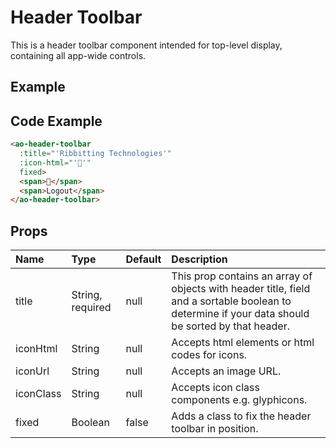 # Header Toolbar

This is a header toolbar component intended for top-level display, containing all app-wide controls.

## Example

<Doc-HeaderToolbar/>

## Code Example

```html
<ao-header-toolbar
  :title="'Ribbitting Technologies'"
  :icon-html="'🐸'"
  fixed>
  <span>🍔</span>
  <span>Logout</span>
</ao-header-toolbar>
```

## Props

| Name         | Type     | Default | Description                                                           |
|:-------------|:---------|:---------|:----------------------------------------------------------------------|
|title        |String, required   | null |This prop contains an array of objects with header title, field and a sortable boolean to determine if your data should be sorted by that header. |
|iconHtml     |String       | null    |Accepts html elements or html codes for icons. |
|iconUrl      |String       | null    |Accepts an image URL. |
|iconClass    |String       | null    |Accepts icon class components e.g. glyphicons. |
|fixed        |Boolean      | false   |Adds a class to fix the header toolbar in position. |

